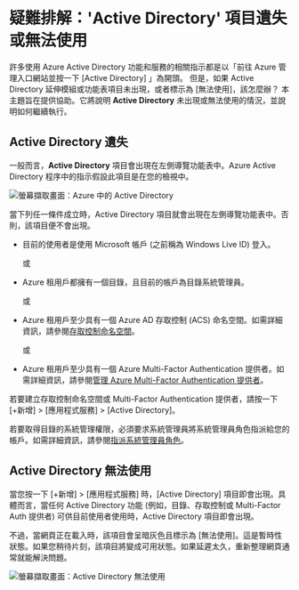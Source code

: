 <properties
   pageTitle="疑難排解：'Active Directory' 項目遺失或無法使用 | Microsoft Azure "
   description="若 Active Directory 功能表項目未出現在 Azure 管理入口網站中，該怎麼做。"
   services="active-directory"
   documentationCenter="na"
   authors="msmbaldwin"
   manager="mbaldwin"
   editor=""/>

<tags
   ms.service="active-directory"
   ms.devlang="na"
   ms.topic="article"
   ms.tgt_pltfrm="na"
   ms.workload="identity"
   ms.date="09/16/2016"
   ms.author="mbaldwin"/>

# 疑難排解：'Active Directory' 項目遺失或無法使用

許多使用 Azure Active Directory 功能和服務的相關指示都是以「前往 Azure 管理入口網站並按一下 [Active Directory] 」為開頭。 但是，如果 Active Directory 延伸模組或功能表項目未出現，或者標示為 [無法使用]，該怎麼辦？ 本主題旨在提供協助。它將說明 **Active Directory** 未出現或無法使用的情況，並說明如何繼續執行。

## Active Directory 遺失

一般而言，**Active Directory** 項目會出現在左側導覽功能表中。Azure Active Directory 程序中的指示假設此項目是在您的檢視中。

![螢幕擷取畫面：Azure 中的 Active Directory](./media/active-directory-troubleshooting/typical-view.png)

當下列任一條件成立時，Active Directory 項目就會出現在左側導覽功能表中。否則，該項目便不會出現。

* 目前的使用者是使用 Microsoft 帳戶 (之前稱為 Windows Live ID) 登入。

    或

* Azure 租用戶都擁有一個目錄，且目前的帳戶為目錄系統管理員。

    或

* Azure 租用戶至少具有一個 Azure AD 存取控制 (ACS) 命名空間。如需詳細資訊，請參閱[存取控制命名空間](https://msdn.microsoft.com/library/azure/gg185908.aspx)。

    或

* Azure 租用戶至少具有一個 Azure Multi-Factor Authentication 提供者。如需詳細資訊，請參閱[管理 Azure Multi-Factor Authentication 提供者](../multi-factor-authentication/multi-factor-authentication-get-started-cloud.md)。

若要建立存取控制命名空間或 Multi-Factor Authentication 提供者，請按一下 [+新增] > [應用程式服務] > [Active Directory]。

若要取得目錄的系統管理權限，必須要求系統管理員將系統管理員角色指派給您的帳戶。如需詳細資訊，請參閱[指派系統管理員角色](active-directory-assign-admin-roles.md)。

## Active Directory 無法使用

當您按一下 [+新增] > [應用程式服務] 時，[Active Directory] 項目即會出現。具體而言，當任何 Active Directory 功能 (例如，目錄、存取控制或 Multi-Factor Auth 提供者) 可供目前使用者使用時，Active Directory 項目即會出現。

不過，當網頁正在載入時，該項目會呈暗灰色且標示為 [無法使用]。這是暫時性狀態。如果您稍待片刻，該項目將變成可用狀態。如果延遲太久，重新整理網頁通常就能解決問題。

![螢幕擷取畫面：Active Directory 無法使用](./media/active-directory-troubleshooting/not-available.png)

<!---HONumber=AcomDC_0921_2016-->